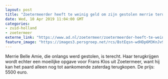 ```yaml
---
layout: post
title: "Zoetermeerder heeft te weinig geld om zijn gestolen merrie terug te kopen"
date: Wed, 10 Apr 2019 11:04:00 GMT
categories: 
- zuid-holland 
- zoetermeer 
externe_link: "https://www.ad.nl/zoetermeer/zoetermeerder-heeft-te-weinig-geld-om-zijn-gestolen-merrie-terug-te-kopen~a062454f/"
feature_image: "https://images3.persgroep.net/rcs/BstEqsn-wdHDp6M3KnJv96Dwmk8/diocontent/144221020/_fitwidth/400/?appId=21791a8992982cd8da851550a453bd7f&quality=0.7"
---
```


Merrie Belle Amie, die onlangs werd gestolen, is terecht. Haar terugkrijgen wordt echter een moeilijke opgave voor Frans Klos uit Zoetermeer, want hij kan het paard alleen nog tot aankomende zaterdag terugkopen. De prijs: 5500 euro.
